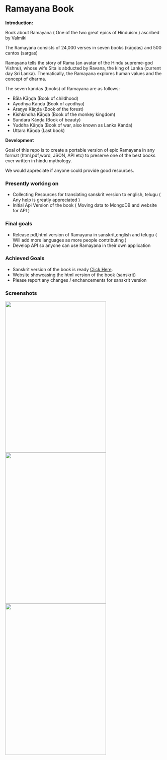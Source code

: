 Ramayana Book
=============

**Introduction:**


Book about Ramayana ( One of the two great epics of Hinduism ) ascribed by Valmiki

The Ramayana consists of 24,000 verses in seven books (kāṇḍas) and 500 cantos (sargas)

Ramayana tells the story of Rama (an avatar of the Hindu supreme-god Vishnu), whose wife Sita is abducted by Ravana, the king of Lanka (current day Sri Lanka). Thematically, the Ramayana explores human values and the concept of dharma.

The seven kandas (books) of Ramayana are as follows:

  - Bāla Kāṇḍa (Book of childhood)
  - Ayodhya Kāṇḍa (Book of ayodhya)
  - Araṇya Kāṇḍa (Book of the forest)
  - Kishkindha Kāṇḍa (Book of the monkey kingdom)
  - Sundara Kāṇḍa (Book of beauty)
  - Yuddha Kāṇḍa (Book of war, also known as Lanka Kanda)
  - Uttara Kāṇḍa (Last book)

**Development**

Goal of this repo is to create a portable version of epic Ramayana in any format (html,pdf,word, JSON, API etc) to preserve one of the best books ever written in hindu mythology.

We would appreciate if anyone could provide good resources.

### Presently working on ###

  - Collecting Resources for translating sanskrit version to english, telugu ( Any help is greatly appreciated )
  - Initial Api Version of the book ( Moving data to MongoDB and website for API )

### Final goals ###

  -  Release pdf,html version of Ramayana in sanskrit,english and telugu ( Will add more languages as more people contributing )
  -  Develop API so anyone can use Ramayana in their own application

### Achieved Goals ###
  - Sanskrit version of the book is ready [Click Here](http://svenkatreddy.github.io/Ramayana_Book/).
  - Website showcasing the html version of the book (sanskrit)
  - Please report any changes / enchancements for sanskrit version
  
### Screenshots ###

 <img src="https://raw.githubusercontent.com/svenkatreddy/Ramayana_Book/master/assests/Ramayana01.jpg" width="320" height="480">


 <img src="https://raw.githubusercontent.com/svenkatreddy/Ramayana_Book/master/assests/Ramayana02.jpg" width="320" height="480">
 
 
 <img src="https://raw.githubusercontent.com/svenkatreddy/Ramayana_Book/master/assests/Ramayana03.jpg" width="320" height="480">
 

